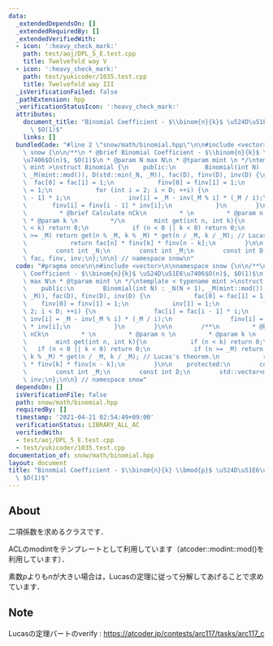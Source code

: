 ```yaml
---
data:
  _extendedDependsOn: []
  _extendedRequiredBy: []
  _extendedVerifiedWith:
  - icon: ':heavy_check_mark:'
    path: test/aoj/DPL_5_E.test.cpp
    title: Twelvefold way V
  - icon: ':heavy_check_mark:'
    path: test/yukicoder/1035.test.cpp
    title: Twelvefold way III
  _isVerificationFailed: false
  _pathExtension: hpp
  _verificationStatusIcon: ':heavy_check_mark:'
  attributes:
    document_title: "Binomial Coefficient - $\\binom{n}{k}$ \u524D\u51E6\u7406$O(n)$,\
      \ $O(1)$"
    links: []
  bundledCode: "#line 2 \"snow/math/binomial.hpp\"\n\n#include <vector>\n\nnamespace\
    \ snow {\n\n/**\n * @brief Binomial Coefficient - $\\binom{n}{k}$ \u524D\u51E6\
    \u7406$O(n)$, $O(1)$\n * @param N max N\n * @tparam mint \n */\ntemplate < typename\
    \ mint >\nstruct Binomial {\n    public:\n        Binomial(int N) : _N(N + 1),\
    \ _M(mint::mod()), D(std::min(_N, _M)), fac(D), finv(D), inv(D) {\n          \
    \  fac[0] = fac[1] = 1;\n            finv[0] = finv[1] = 1;\n            inv[1]\
    \ = 1;\n            for (int i = 2; i < D; ++i) {\n                fac[i] = fac[i\
    \ - 1] * i;\n                inv[i] = _M - inv[_M % i] * (_M / i);\n         \
    \       finv[i] = finv[i - 1] * inv[i];\n            }\n        }\n\n        /**\n\
    \         * @brief Calculate nCk\n         * \n         * @param n \n        \
    \ * @param k \n         */\n        mint get(int n, int k){\n            if (n\
    \ < k) return 0;\n            if (n < 0 || k < 0) return 0;\n            if (n\
    \ >= _M) return get(n % _M, k % _M) * get(n / _M, k / _M); // Lucas's theorem.\n\
    \            return fac[n] * finv[k] * finv[n - k];\n        }\n\n    protected:\n\
    \        const int _N;\n        const int _M;\n        const int D;\n        std::vector<mint>\
    \ fac, finv, inv;\n};\n\n} // namespace snow\n"
  code: "#pragma once\n\n#include <vector>\n\nnamespace snow {\n\n/**\n * @brief Binomial\
    \ Coefficient - $\\binom{n}{k}$ \u524D\u51E6\u7406$O(n)$, $O(1)$\n * @param N\
    \ max N\n * @tparam mint \n */\ntemplate < typename mint >\nstruct Binomial {\n\
    \    public:\n        Binomial(int N) : _N(N + 1), _M(mint::mod()), D(std::min(_N,\
    \ _M)), fac(D), finv(D), inv(D) {\n            fac[0] = fac[1] = 1;\n        \
    \    finv[0] = finv[1] = 1;\n            inv[1] = 1;\n            for (int i =\
    \ 2; i < D; ++i) {\n                fac[i] = fac[i - 1] * i;\n               \
    \ inv[i] = _M - inv[_M % i] * (_M / i);\n                finv[i] = finv[i - 1]\
    \ * inv[i];\n            }\n        }\n\n        /**\n         * @brief Calculate\
    \ nCk\n         * \n         * @param n \n         * @param k \n         */\n\
    \        mint get(int n, int k){\n            if (n < k) return 0;\n         \
    \   if (n < 0 || k < 0) return 0;\n            if (n >= _M) return get(n % _M,\
    \ k % _M) * get(n / _M, k / _M); // Lucas's theorem.\n            return fac[n]\
    \ * finv[k] * finv[n - k];\n        }\n\n    protected:\n        const int _N;\n\
    \        const int _M;\n        const int D;\n        std::vector<mint> fac, finv,\
    \ inv;\n};\n\n} // namespace snow"
  dependsOn: []
  isVerificationFile: false
  path: snow/math/binomial.hpp
  requiredBy: []
  timestamp: '2021-04-21 02:54:49+09:00'
  verificationStatus: LIBRARY_ALL_AC
  verifiedWith:
  - test/aoj/DPL_5_E.test.cpp
  - test/yukicoder/1035.test.cpp
documentation_of: snow/math/binomial.hpp
layout: document
title: "Binomial Coefficient - $\\binom{n}{k} \\bmod{p}$ \u524D\u51E6\u7406$O(n)$,\
  \ $O(1)$"
---
```


## About

二項係数を求めるクラスです．

ACLのmodintをテンプレートとして利用しています（atcoder::modint::mod()を利用しています）．

素数$p$よりも$n$が大きい場合は，Lucasの定理に従って分解してあげることで求めています．

## Note

Lucasの定理パートのverify : https://atcoder.jp/contests/arc117/tasks/arc117_c